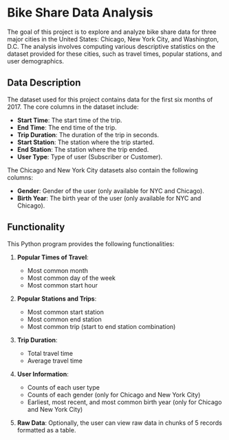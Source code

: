 # Bike Share Data Analysis

The goal of this project is to explore and analyze bike share data for three major cities in the United States: Chicago, New York City, and Washington, D.C. The analysis involves computing various descriptive statistics on the dataset provided for these cities, such as travel times, popular stations, and user demographics.

## Data Description

The dataset used for this project contains data for the first six months of 2017. The core columns in the dataset include:

- **Start Time**: The start time of the trip.
- **End Time**: The end time of the trip.
- **Trip Duration**: The duration of the trip in seconds.
- **Start Station**: The station where the trip started.
- **End Station**: The station where the trip ended.
- **User Type**: Type of user (Subscriber or Customer).

The Chicago and New York City datasets also contain the following columns:
- **Gender**: Gender of the user (only available for NYC and Chicago).
- **Birth Year**: The birth year of the user (only available for NYC and Chicago).

## Functionality

This Python program provides the following functionalities:

1. **Popular Times of Travel**:
   - Most common month
   - Most common day of the week
   - Most common start hour

2. **Popular Stations and Trips**:
   - Most common start station
   - Most common end station
   - Most common trip (start to end station combination)

3. **Trip Duration**:
   - Total travel time
   - Average travel time

4. **User Information**:
   - Counts of each user type
   - Counts of each gender (only for Chicago and New York City)
   - Earliest, most recent, and most common birth year (only for Chicago and New York City)

5. **Raw Data**: Optionally, the user can view raw data in chunks of 5 records formatted as a table.
